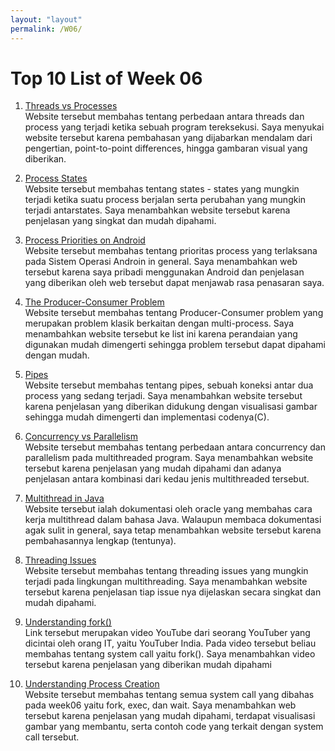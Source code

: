 ```yaml
---
layout: "layout"
permalink: /W06/
---
```


# Top 10 List of Week 06

1. [Threads vs Processes](https://www.backblaze.com/blog/whats-the-diff-programs-processes-and-threads/)<br>
Website tersebut membahas tentang perbedaan antara threads dan process yang terjadi ketika sebuah program tereksekusi. Saya menyukai website tersebut karena pembahasan yang dijabarkan mendalam dari pengertian, point-to-point differences, hingga gambaran visual yang diberikan.

2. [Process States](https://www.javatpoint.com/os-process-states)<br>
Website tersebut membahas tentang states - states yang mungkin terjadi ketika suatu process berjalan serta perubahan yang mungkin terjadi antarstates. Saya menambahkan website tersebut karena penjelasan yang singkat dan mudah dipahami.

3. [Process Priorities on Android](https://medium.com/androiddevelopers/who-lives-and-who-dies-process-priorities-on-android-cb151f39044f)<br>
Website tersebut membahas tentang prioritas process yang terlaksana pada Sistem Operasi Androin in general. Saya menambahkan web tersebut karena saya pribadi menggunakan Android dan penjelasan yang diberikan oleh web tersebut dapat menjawab rasa penasaran saya.

4. [The Producer-Consumer Problem](https://afteracademy.com/blog/the-producer-consumer-problem-in-operating-system)<br>
Website tersebut membahas tentang Producer-Consumer problem yang merupakan problem klasik berkaitan dengan multi-process. Saya menambahkan website tersebut ke list ini karena perandaian yang digunakan mudah dimengerti sehingga problem tersebut dapat dipahami dengan mudah.

5. [Pipes](https://www.geeksforgeeks.org/pipe-system-call/)<br>
Website tersebut membahas tentang pipes, sebuah koneksi antar dua process yang sedang terjadi. Saya menambahkan website tersebut karena penjelasan yang diberikan didukung dengan visualisasi gambar sehingga mudah dimengerti dan implementasi codenya(C).

6. [Concurrency vs Parallelism](http://tutorials.jenkov.com/java-concurrency/concurrency-vs-parallelism.html)<br>
Website tersebut membahas tentang perbedaan antara concurrency dan parallelism pada multithreaded program. Saya menambahkan website tersebut karena penjelasan yang mudah dipahami dan adanya penjelasan antara kombinasi dari kedau jenis multithreaded tersebut.

7. [Multithread in Java](https://docs.oracle.com/cd/E19620-01/805-4031/6j3qv1oed/index.html)<br>
Website tersebut ialah dokumentasi oleh oracle yang membahas cara kerja multithread dalam bahasa Java. Walaupun membaca dokumentasi agak sulit in general, saya tetap menambahkan website tersebut karena pembahasannya lengkap (tentunya).

8. [Threading Issues](https://binaryterms.com/threading-issues-in-os.html)<br>
Website tersebut membahas tentang threading issues yang mungkin terjadi pada lingkungan multithreading. Saya menambahkan website tersebut karena penjelasan tiap issue nya dijelaskan secara singkat dan mudah dipahami.

9. [Understanding fork()](https://youtu.be/PwxTbksJ2fo)<br>
Link tersebut merupakan video YouTube dari seorang YouTuber yang dicintai oleh orang IT, yaitu YouTuber India. Pada video tersebut beliau membahas tentang system call yaitu fork(). Saya menambahkan video tersebut karena penjelasan yang diberikan mudah dipahami

10. [Understanding Process Creation](https://shivammitra.com/operating%20system/fork-exec-wait-in-operating-system/#)<br>
Website tersebut membahas tentang semua system call yang dibahas pada week06 yaitu fork, exec, dan wait. Saya menambahkan web tersebut karena penjelasan yang mudah dipahami, terdapat visualisasi gambar yang membantu, serta contoh code yang terkait dengan system call tersebut.
